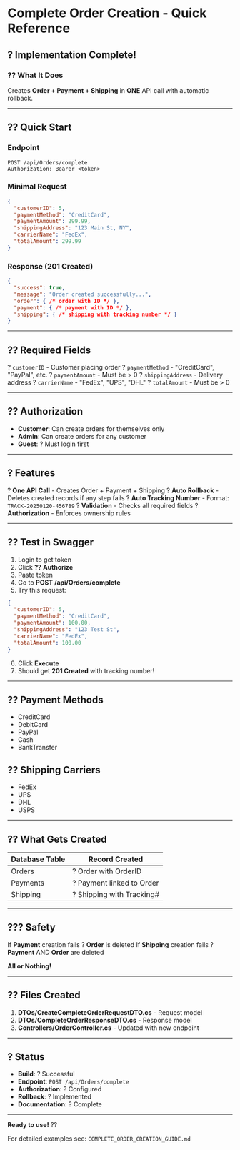 # Complete Order Creation - Quick Reference

## ? Implementation Complete!

### ?? What It Does
Creates **Order + Payment + Shipping** in **ONE** API call with automatic rollback.

---

## ?? Quick Start

### Endpoint
```
POST /api/Orders/complete
Authorization: Bearer <token>
```

### Minimal Request
```json
{
  "customerID": 5,
  "paymentMethod": "CreditCard",
  "paymentAmount": 299.99,
  "shippingAddress": "123 Main St, NY",
  "carrierName": "FedEx",
  "totalAmount": 299.99
}
```

### Response (201 Created)
```json
{
  "success": true,
  "message": "Order created successfully...",
  "order": { /* order with ID */ },
  "payment": { /* payment with ID */ },
  "shipping": { /* shipping with tracking number */ }
}
```

---

## ?? Required Fields

? `customerID` - Customer placing order
? `paymentMethod` - "CreditCard", "PayPal", etc.
? `paymentAmount` - Must be > 0
? `shippingAddress` - Delivery address
? `carrierName` - "FedEx", "UPS", "DHL"
? `totalAmount` - Must be > 0

---

## ?? Authorization

- **Customer**: Can create orders for themselves only
- **Admin**: Can create orders for any customer
- **Guest**: ? Must login first

---

## ? Features

? **One API Call** - Creates Order + Payment + Shipping
? **Auto Rollback** - Deletes created records if any step fails
? **Auto Tracking Number** - Format: `TRACK-20250120-456789`
? **Validation** - Checks all required fields
? **Authorization** - Enforces ownership rules

---

## ?? Test in Swagger

1. Login to get token
2. Click **?? Authorize**
3. Paste token
4. Go to **POST /api/Orders/complete**
5. Try this request:

```json
{
  "customerID": 5,
  "paymentMethod": "CreditCard",
  "paymentAmount": 100.00,
  "shippingAddress": "123 Test St",
  "carrierName": "FedEx",
  "totalAmount": 100.00
}
```

6. Click **Execute**
7. Should get **201 Created** with tracking number!

---

## ?? Payment Methods

- CreditCard
- DebitCard
- PayPal
- Cash
- BankTransfer

## ?? Shipping Carriers

- FedEx
- UPS
- DHL
- USPS

---

## ?? What Gets Created

| Database Table | Record Created |
|----------------|----------------|
| Orders | ? Order with OrderID |
| Payments | ? Payment linked to Order |
| Shipping | ? Shipping with Tracking# |

---

## ??? Safety

If **Payment** creation fails ? **Order** is deleted
If **Shipping** creation fails ? **Payment** AND **Order** are deleted

**All or Nothing!**

---

## ?? Files Created

1. **DTOs/CreateCompleteOrderRequestDTO.cs** - Request model
2. **DTOs/CompleteOrderResponseDTO.cs** - Response model
3. **Controllers/OrderController.cs** - Updated with new endpoint

---

## ? Status

- **Build**: ? Successful
- **Endpoint**: `POST /api/Orders/complete`
- **Authorization**: ? Configured
- **Rollback**: ? Implemented
- **Documentation**: ? Complete

---

**Ready to use!** ??

For detailed examples see: `COMPLETE_ORDER_CREATION_GUIDE.md`

